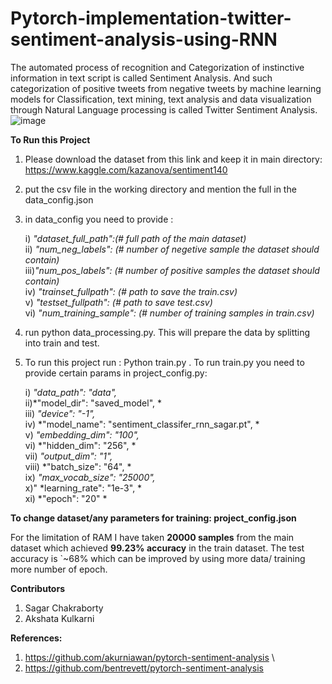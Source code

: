 # Pytorch-implementation-twitter-sentiment-analysis-using-RNN
The automated process of recognition and Categorization of instinctive information in text script is called Sentiment Analysis. And such categorization of positive tweets from negative tweets by machine learning models for Classification, text mining, text analysis and data visualization through Natural Language processing is called Twitter Sentiment Analysis.
![image](https://user-images.githubusercontent.com/49767657/121781346-dbb30000-cbc1-11eb-809a-a016d7a6092f.png)

**To Run this Project**
1. Please download the dataset from this link and keep it in main directory: https://www.kaggle.com/kazanova/sentiment140
2. put the csv file in the working directory and mention the full in the data_config.json
3. in data_config you need to provide :

	i) *"dataset_full_path":(# full path of the main dataset)* \
	ii) *"num_neg_labels": (# number of negetive sample the dataset should contain)* \
	iii)*"num_pos_labels": (# number of positive samples the dataset should contain)* \
	iv) *"trainset_fullpath": (# path to save the train.csv)* \
	v)  *"testset_fullpath": (# path to save test.csv)*      \
	vi) *"num_training_sample": (# number of training samples in train.csv)* 
		
4. run python data_processing.py. This will prepare the data by splitting into train and test.
5. To run this project run : Python train.py . To run train.py you need to provide certain params in project_config.py:

	i) *"data_path": "data",* \
	ii)*"model_dir": "saved_model", *\
	iii) *"device": "-1",* \
	iv) *"model_name": "sentiment_classifer_rnn_sagar.pt", *\
	v) *"embedding_dim": "100",* \
	vi) *"hidden_dim": "256", * \
	vii) *"output_dim": "1",* \
	viii) *"batch_size": "64", * \
	ix) *"max_vocab_size": "25000",* \
	x)" *learning_rate": "1e-3", * \
	xi) *"epoch": "20" *

**To change dataset/any parameters for training: project_config.json**

For the limitation of RAM I have taken **20000 samples** from the main dataset which achieved **99.23% accuracy** in the train dataset.
The test accuracy is `~68% which can be improved by using more data/ training more number of epoch.

**Contributors**
1. Sagar Chakraborty
2. Akshata Kulkarni

**References:**
1. https://github.com/akurniawan/pytorch-sentiment-analysis \
2. https://github.com/bentrevett/pytorch-sentiment-analysis

